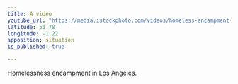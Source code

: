 ```yaml
---
title: A video
youtube_url: "https://media.istockphoto.com/videos/homeless-encampment-on-the-sidewalk-in-los-angeles-video-id1220248796?b=1&k=6&m=1220248796&h=f5NssixEg3kGI4hGBE_KARK4Zujrc5_Vkn9EyEzusVI="
latitude: 51.78
longitude: -1.22
apposition: situation
is_published: true

---
```


Homelessness encampment in Los Angeles.
